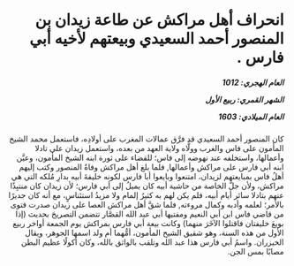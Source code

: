 <h1 dir="rtl">انحراف أهل مراكش عن طاعة زيدان بن المنصور أحمد السعيدي وبيعتهم لأخيه أبي فارس .</h1>

<h5 dir="rtl">العام الهجري:  1012

الشهر القمري: ربيع الأول

العام الميلادي: 1603</h5>

<p dir="rtl">كان المنصور أحمد السعيدي قد فرَّق عمالات المغرب على أولادِه، فاستعمل محمد الشيخ المأمون على فاس والغرب وولَّاه ولاية العهد من بعده، واستعمل زيدان على تادلا وأعمالها، واستخلفه عند نهوضه إلى فاس؛ للقضاء على ثورة ابنه الشيخ المأمون، وعيَّن ابنه أبي فارس على مراكش وأعمالها, فلما بلغ أهل مراكش وفاةُ المنصور وكتب إليهم أهلُ فاس بمبايعتهم لزيدان، امتنعوا وبايعوا أبا فارس لكونه خليفةَ أبيه بدارِ مُلكه التي هي مراكش، ولأن جلَّ الخاصة من حاشية أبيه كان يميلُ إلى أبي فارس؛ لأن زيدان كان منتبِذًا عنهم بتادلا سائر أيام أبيه، فلم يكن لهم به كثيرُ إلمام ولا مزيدُ استئناسٍ، مع أنه كان جديرًا بالأمر؛ لعلمه وأدبه وكمال مروءته, فلما شقَّ أهل مراكش العصا على زيدان صدرت فتوى من قاضي فاس ابن أبي النعيم ومفتيها أبي عبد الله القصَّار تتضمن التصريحَ بحديث (إذا بويعَ خليفتان فاقتلوا الآخَرَ منهما) وكانت بيعة أبي فارس بمراكش يوم الجمعة أواخر ربيع الأول من هذه السنة، وهو شقيق الشيخ المأمون، أمُّهما أم ولد اسمها الجوهر، ويقال الخيزران. واسمُ أبي فارس هذا عبد الله وتلقب بالواثق بالله، وكان أكولًا عظيم البطن مصابًا بمس الجن.</p></br>
